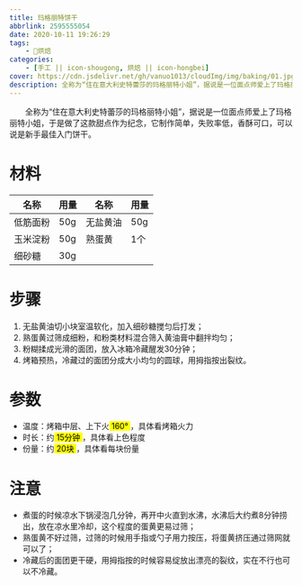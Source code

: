 ```yaml
---
title: 玛格丽特饼干
abbrlink: 2595555054
date: 2020-10-11 19:26:29
tags:
    - 🍰烘焙
categories:
    - [手工 || icon-shougong, 烘焙 || icon-hongbei]
cover: https://cdn.jsdelivr.net/gh/vanuo1013/cloudImg/img/baking/01.jpg
description: 全称为“住在意大利史特蕾莎的玛格丽特小姐”，据说是一位面点师爱上了玛格丽特小姐，于是做了这款甜点作为纪念，它制作简单，失败率低，香酥可口，可以说是新手最佳入门饼干。
---
```


　　全称为“住在意大利史特蕾莎的玛格丽特小姐”，据说是一位面点师爱上了玛格丽特小姐，于是做了这款甜点作为纪念，它制作简单，失败率低，香酥可口，可以说是新手最佳入门饼干。



# 材料

| 名称     | 用量 | 名称     | 用量 |
| -------- | ---- | -------- | ---- |
| 低筋面粉 | 50g  | 无盐黄油 | 50g  |
| 玉米淀粉 | 50g  | 熟蛋黄   | 1个  |
| 细砂糖   | 30g  |          |      |



# 步骤

1. 无盐黄油切小块室温软化，加入细砂糖搅匀后打发；
2. 熟蛋黄过筛成细粉，和粉类材料混合筛入黄油膏中翻拌均匀；
3. 粉糊揉成光滑的面团，放入冰箱冷藏醒发30分钟；
4. 烤箱预热，冷藏过的面团分成大小均匀的圆球，用拇指按出裂纹。



# 参数

+ 温度：烤箱中层、上下火<mark> 160° </mark>，具体看烤箱火力
+ 时长：约<mark> 15分钟 </mark>，具体看上色程度
+ 份量：约<mark> 20块 </mark>，具体看每块份量



# 注意

- 煮蛋的时候凉水下锅浸泡几分钟，再开中火直到水沸，水沸后大约煮8分钟捞出，放在凉水里冷却，这个程度的蛋黄更易过筛；
- 熟蛋黄不好过筛，过筛的时候用手指或勺子用力按压，将蛋黄挤压通过筛网就可以了；
- 冷藏后的面团更干硬，用拇指按的时候容易绽放出漂亮的裂纹，实在不行也可以不冷藏。